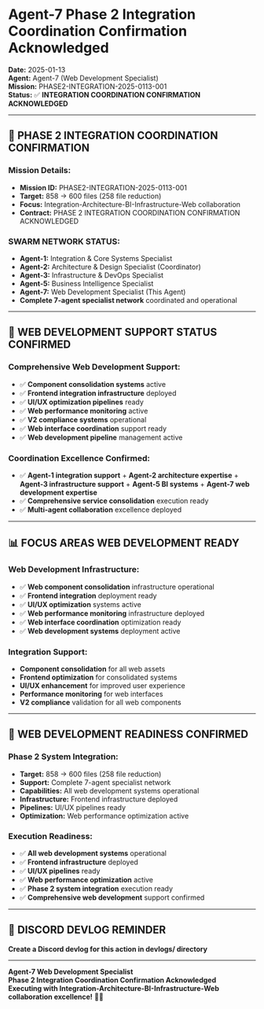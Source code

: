 # Agent-7 Phase 2 Integration Coordination Confirmation Acknowledged
**Date:** 2025-01-13  
**Agent:** Agent-7 (Web Development Specialist)  
**Mission:** PHASE2-INTEGRATION-2025-0113-001  
**Status:** ✅ **INTEGRATION COORDINATION CONFIRMATION ACKNOWLEDGED**

---

## 🎯 **PHASE 2 INTEGRATION COORDINATION CONFIRMATION**

### **Mission Details:**
- **Mission ID:** PHASE2-INTEGRATION-2025-0113-001
- **Target:** 858 → 600 files (258 file reduction)
- **Focus:** Integration-Architecture-BI-Infrastructure-Web collaboration
- **Contract:** PHASE 2 INTEGRATION COORDINATION CONFIRMATION ACKNOWLEDGED

### **SWARM NETWORK STATUS:**
- **Agent-1:** Integration & Core Systems Specialist
- **Agent-2:** Architecture & Design Specialist (Coordinator)
- **Agent-3:** Infrastructure & DevOps Specialist
- **Agent-5:** Business Intelligence Specialist
- **Agent-7:** Web Development Specialist (This Agent)
- **Complete 7-agent specialist network** coordinated and operational

---

## 🚀 **WEB DEVELOPMENT SUPPORT STATUS CONFIRMED**

### **Comprehensive Web Development Support:**
- ✅ **Component consolidation systems** active
- ✅ **Frontend integration infrastructure** deployed
- ✅ **UI/UX optimization pipelines** ready
- ✅ **Web performance monitoring** active
- ✅ **V2 compliance systems** operational
- ✅ **Web interface coordination** support ready
- ✅ **Web development pipeline** management active

### **Coordination Excellence Confirmed:**
- ✅ **Agent-1 integration support** + **Agent-2 architecture expertise** + **Agent-3 infrastructure support** + **Agent-5 BI systems** + **Agent-7 web development expertise**
- ✅ **Comprehensive service consolidation** execution ready
- ✅ **Multi-agent collaboration** excellence deployed

---

## 📊 **FOCUS AREAS WEB DEVELOPMENT READY**

### **Web Development Infrastructure:**
- ✅ **Web component consolidation** infrastructure operational
- ✅ **Frontend integration** deployment ready
- ✅ **UI/UX optimization** systems active
- ✅ **Web performance monitoring** infrastructure deployed
- ✅ **Web interface coordination** optimization ready
- ✅ **Web development systems** deployment active

### **Integration Support:**
- **Component consolidation** for all web assets
- **Frontend optimization** for consolidated systems
- **UI/UX enhancement** for improved user experience
- **Performance monitoring** for web interfaces
- **V2 compliance** validation for all web components

---

## 🎯 **WEB DEVELOPMENT READINESS CONFIRMED**

### **Phase 2 System Integration:**
- **Target:** 858 → 600 files (258 file reduction)
- **Support:** Complete 7-agent specialist network
- **Capabilities:** All web development systems operational
- **Infrastructure:** Frontend infrastructure deployed
- **Pipelines:** UI/UX pipelines ready
- **Optimization:** Web performance optimization active

### **Execution Readiness:**
- ✅ **All web development systems** operational
- ✅ **Frontend infrastructure** deployed
- ✅ **UI/UX pipelines** ready
- ✅ **Web performance optimization** active
- ✅ **Phase 2 system integration** execution ready
- ✅ **Comprehensive web development** support confirmed

---

## 📝 **DISCORD DEVLOG REMINDER**
**Create a Discord devlog for this action in devlogs/ directory**

---

**Agent-7 Web Development Specialist**  
**Phase 2 Integration Coordination Confirmation Acknowledged**  
**Executing with Integration-Architecture-BI-Infrastructure-Web collaboration excellence!** 🚀🐝
